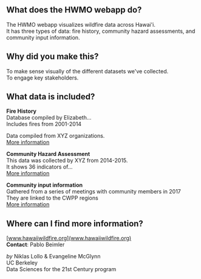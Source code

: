 ## What does the HWMO webapp do?
The HWMO webapp visualizes wildfire data across Hawai'i.  
It has three types of data: fire history, community hazard assessments, and community input information.  

## Why did you make this?
To make sense visually of the different datasets we've collected.  
To engage key stakeholders.  

## What data is included?
**Fire History**  
Database compiled by Elizabeth...  
Includes fires from 2001-2014  

Data compiled from XYZ organizations.  
[More information](read.me)

**Community Hazard Assessment**  
This data was collected by XYZ from 2014-2015.  
It shows 36 indicators of...  
[More information](read.me)  

**Community input information**  
Gathered from a series of meetings with community members in 2017  
They are linked to the CWPP regions   
[More information](read.me)  
 
## Where can I find more information?  
[www.hawaiiwildfire.org](www.hawaiiwildfire.org)  
**Contact**: Pablo Beimler  

*by* Niklas Lollo & Evangeline McGlynn  
UC Berkeley  
Data Sciences for the 21st Century program  
